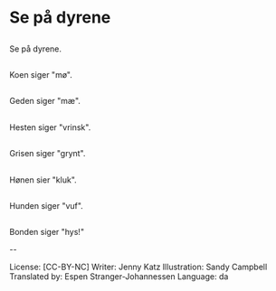 # Se på dyrene

##
Se på dyrene.

##
Koen siger "mø".

##
Geden siger "mæ".

##
Hesten siger "vrinsk".

##
Grisen siger "grynt".

##
Hønen sier "kluk".

##
Hunden siger "vuf".

##
Bonden siger "hys!"

--

License: [CC-BY-NC]
Writer: Jenny Katz
Illustration: Sandy Campbell
Translated by: Espen Stranger-Johannessen
Language: da
